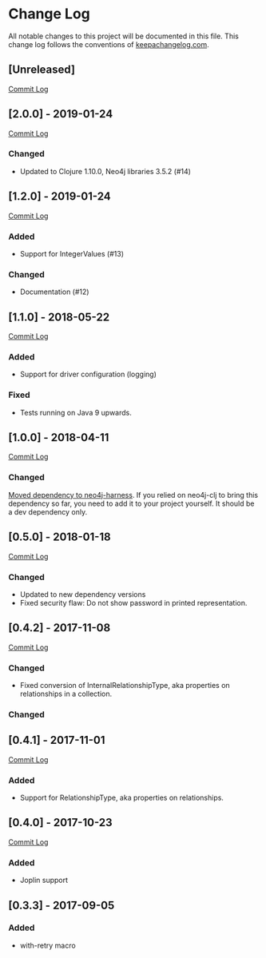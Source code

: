 # Change Log
All notable changes to this project will be documented in this file. This change log follows the conventions of [keepachangelog.com](http://keepachangelog.com/).


## [Unreleased]
[Commit Log](https://github.com/gorillalabs/neo4j-clj/compare/v2.0.0...HEAD)

## [2.0.0] - 2019-01-24
[Commit Log](https://github.com/gorillalabs/neo4j-clj/compare/v1.2.0...v2.0.0)

### Changed
- Updated to Clojure 1.10.0, Neo4j libraries 3.5.2 (#14)

## [1.2.0] - 2019-01-24
[Commit Log](https://github.com/gorillalabs/neo4j-clj/compare/v1.1.0...v1.2.0)

### Added
- Support for IntegerValues (#13)

### Changed
- Documentation (#12)

## [1.1.0] - 2018-05-22
[Commit Log](https://github.com/gorillalabs/neo4j-clj/compare/v1.0.0...v1.1.0)

### Added
- Support for driver configuration (logging)

### Fixed
- Tests running on Java 9 upwards.

## [1.0.0] - 2018-04-11
[Commit Log](https://github.com/gorillalabs/neo4j-clj/compare/v0.5.0...v1.0.0)

### Changed
[Moved dependency to neo4j-harness](https://github.com/gorillalabs/neo4j-clj/issues/5). If you relied on neo4j-clj to bring this dependency so far, you need to add it to your project yourself. It should be a dev dependency only. 


## [0.5.0] - 2018-01-18
[Commit Log](https://github.com/gorillalabs/neo4j-clj/compare/v0.4.2...v0.5.0)

### Changed
- Updated to new dependency versions
- Fixed security flaw: Do not show password in printed representation.


## [0.4.2] - 2017-11-08
[Commit Log](https://github.com/gorillalabs/neo4j-clj/compare/v0.4.1...v0.4.2)

### Changed
- Fixed conversion of InternalRelationshipType, aka properties on relationships in a collection.


### Changed

## [0.4.1] - 2017-11-01
[Commit Log](https://github.com/gorillalabs/neo4j-clj/compare/v0.4.0...v0.4.1)

### Added
- Support for RelationshipType, aka properties on relationships.

## [0.4.0] - 2017-10-23
[Commit Log](https://github.com/gorillalabs/neo4j-clj/compare/v0.3.3...v0.4.0)

### Added
- Joplin support

## [0.3.3] - 2017-09-05
### Added
- with-retry macro




